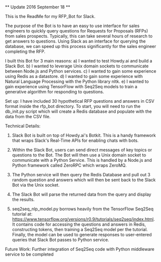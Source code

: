 ** Update 2016 September 18 **

This is the ReadMe for my RFP_Bot for Slack.

The purpose of the Bot is to have an easy to use interface for sales engineers to quickly
query questions for Requests for Proposals (RFPs) from sales prospects.  Typically, this
can take several hours of research to get answers to questions.  Using Slack as an
interface for querying the database, we can speed up this process significantly for
the sales engineer completing the RFP.

I built this Bot for 3 main reasons:
a) I wanted to test Howdy.ai and build a Slack Bot.
b) I wanted to leverage Unix domain sockets to communicate between Node.js and Python 
services.
c) I wanted to gain some experience using Redis as a datastore.
d) I wanted to gain some experience with Natural Language Processing with the Python
library nltk.
e) I wanted to gain experience using TensorFlow with Seq2Seq models to train a generative
algorithm for responding to questions.


Set up:
I have included 30 hypothetical RFP questions and answers in CSV format inside the
rfp_bot directory.  To start, you will need to run the db_init.py script which will
create a Redis database and populate with the data from the CSV file.

Technical Details:
1. Slack Bot is built on top of Howdy.ai's Botkit.  This is a handy framework that wraps
Slack's Real-Time APIs for enabling chats with bots.

2. Within the Slack Bot, users can send direct messages of key topics or questions to the
Bot.  The Bot will then use a Unix domain socket to communicate with a Python Service.
This is handled by a Node.js and Python framework called ZeroRPC which wraps ZeroMQ.

3. The Python service will then query the Redis Database and pull out 3 random question
and answers which will then be sent back to the Slack Bot via the Unix socket.

4. The Slack Bot will parse the returned data from the query and display the results.

5. seq2seq_nlp_model.py borrows heavily from the TensorFlow Seq2Seq tutorial at: 
https://www.tensorflow.org/versions/r0.9/tutorials/seq2seq/index.html.  It contains 
code for accessing the questions and answers in Redis, constructing tokens, then training
a Seq2Seq model per the tutorial.  Finally, the model can be used to generate responses
to user-entered queries that Slack Bot passes to Python service.

Future Work:
Further integration of Seq2Seq code with Python middleware service to be completed